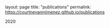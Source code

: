 layout: page
title: "publications"
permalink: https://courtneyannjimenez.github.io/publications

2020
